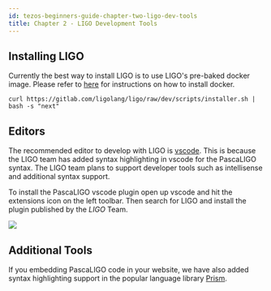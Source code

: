 ```yaml
---
id: tezos-beginners-guide-chapter-two-ligo-dev-tools
title: Chapter 2 - LIGO Development Tools
---
```


## Installing LIGO
Currently the best way to install LIGO is to use LIGO's pre-baked docker image. Please refer to [here](https://docs.docker.com/install/) for instructions on how to install docker. 

```
curl https://gitlab.com/ligolang/ligo/raw/dev/scripts/installer.sh | bash -s "next"
```

## Editors
The recommended editor to develop with LIGO is [vscode](https://code.visualstudio.com/). This is because the LIGO team has added syntax highlighting in vscode for the PascaLIGO syntax. The LIGO team plans to support developer tools such as intellisense and additional syntax support. 

To install the PascaLIGO vscode plugin open up vscode and hit the extensions icon on the left toolbar. Then search for LIGO and install the plugin published by the *LIGO* Team.

<img src="/img/tutorials/beginners-guide/vscode-ligo.png" />

## Additional Tools
If you embedding PascaLIGO code in your website, we have also added syntax highlighting support in the popular language library [Prism](https://github.com/PrismJS/prism). 